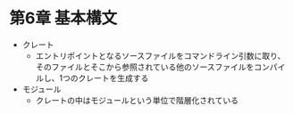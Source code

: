 第6章 基本構文
============

- クレート
  - エントリポイントとなるソースファイルをコマンドライン引数に取り、そのファイルとそこから参照されている他のソースファイルをコンパイルし、1つのクレートを生成する
- モジュール
  - クレートの中はモジュールという単位で階層化されている
